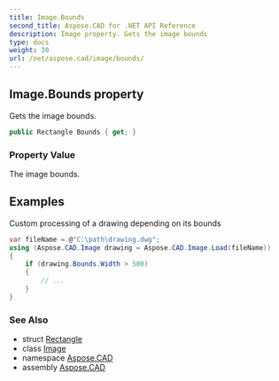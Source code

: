 ```yaml
---
title: Image.Bounds
second_title: Aspose.CAD for .NET API Reference
description: Image property. Gets the image bounds
type: docs
weight: 30
url: /net/aspose.cad/image/bounds/
---
```

## Image.Bounds property

Gets the image bounds.

```csharp
public Rectangle Bounds { get; }
```

### Property Value

The image bounds.

## Examples

Custom processing of a drawing depending on its bounds

```csharp
var fileName = @"C:\path\drawing.dwg";
using (Aspose.CAD.Image drawing = Aspose.CAD.Image.Load(fileName))
{
    if (drawing.Bounds.Width > 500)
    {
        // ...
    }
}
```

### See Also

* struct [Rectangle](../../rectangle/)
* class [Image](../)
* namespace [Aspose.CAD](../../image/)
* assembly [Aspose.CAD](../../../)


